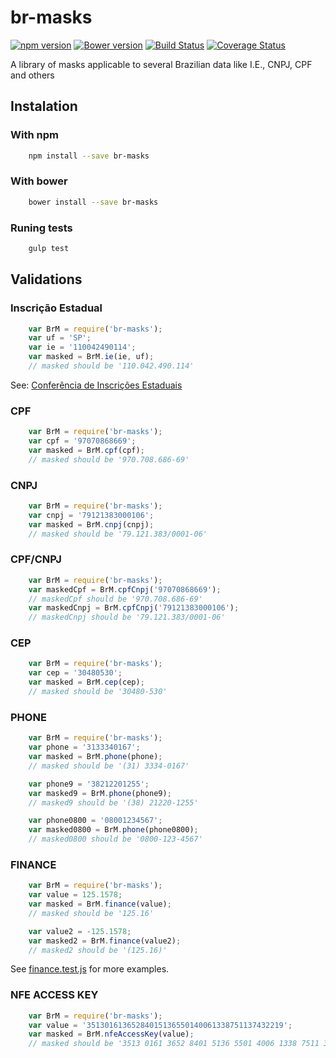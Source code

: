# br-masks #
[![npm version](https://badge.fury.io/js/br-masks.svg)](http://badge.fury.io/js/br-masks)
[![Bower version](https://badge.fury.io/bo/br-masks.svg)](http://badge.fury.io/bo/br-masks)
[![Build Status](https://travis-ci.org/the-darc/br-masks.svg?branch=master)](https://travis-ci.org/the-darc/br-masks)
[![Coverage Status](https://coveralls.io/repos/the-darc/br-masks/badge.svg?branch=master)](https://coveralls.io/r/the-darc/br-masks?branch=master)

A library of masks applicable to several Brazilian data like I.E., CNPJ, CPF and others

## Instalation ##

### With npm

```bash
    npm install --save br-masks
```

### With bower

```bash
    bower install --save br-masks
```

### Runing tests ###

```bash
	gulp test
```

## Validations ##

### Inscrição Estadual ###

```javascript
	var BrM = require('br-masks');
	var uf = 'SP';
	var ie = '110042490114';
	var masked = BrM.ie(ie, uf);
	// masked should be '110.042.490.114'
```
See: [Conferência de Inscrições Estaduais](http://www.sintegra.gov.br/insc_est.html)
 
### CPF ###

```javascript
	var BrM = require('br-masks');
	var cpf = '97070868669';
	var masked = BrM.cpf(cpf); 
	// masked should be '970.708.686-69'
```

### CNPJ ###

```javascript
	var BrM = require('br-masks');
	var cnpj = '79121383000106';
	var masked = BrM.cnpj(cnpj);
	// masked should be '79.121.383/0001-06'
```

### CPF/CNPJ ###

```javascript
	var BrM = require('br-masks');
	var maskedCpf = BrM.cpfCnpj('97070868669');
	// maskedCpf should be '970.708.686-69'
	var maskedCnpj = BrM.cpfCnpj('79121383000106');
	// maskedCnpj should be '79.121.383/0001-06'
```

### CEP ###

```javascript
	var BrM = require('br-masks');
	var cep = '30480530';
	var masked = BrM.cep(cep);
	// masked should be '30480-530'
```

### PHONE ###

```javascript
	var BrM = require('br-masks');
	var phone = '3133340167';
	var masked = BrM.phone(phone);
	// masked should be '(31) 3334-0167'

	var phone9 = '38212201255';
	var masked9 = BrM.phone(phone9);
	// masked9 should be '(38) 21220-1255'

	var phone0800 = '08001234567';
	var masked0800 = BrM.phone(phone0800);
	// masked0800 should be '0800-123-4567'
```

### FINANCE ###

```javascript
	var BrM = require('br-masks');
	var value = 125.1578;
	var masked = BrM.finance(value);
	// masked should be '125.16'

	var value2 = -125.1578;
	var masked2 = BrM.finance(value2);
	// masked2 should be '(125.16)'
```
See [finance.test.js](https://github.com/the-darc/br-masks/blob/master/test/finance.test.js) for more examples.

### NFE ACCESS KEY ###

```javascript
	var BrM = require('br-masks');
	var value = '35130161365284015136550140061338751137432219';
	var masked = BrM.nfeAccessKey(value);
	// masked should be '3513 0161 3652 8401 5136 5501 4006 1338 7511 3743 2219'
```
